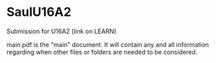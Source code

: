 # SaulU16A2

Submission for U16A2 (link on LEARN)

main.pdf is the "main" document. It will contain any and all information regarding when other files or folders are needed to be considered. 
